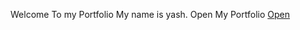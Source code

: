 Welcome To my Portfolio
My name is yash.
Open My Portfolio
[Open](https://dhyash09.github.io/Portfolio/)
